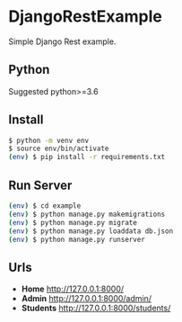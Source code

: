 # DjangoRestExample
Simple Django Rest example.

## Python

Suggested python>=3.6

## Install

```bash
$ python -m venv env
$ source env/bin/activate
(env) $ pip install -r requirements.txt
```

## Run Server

```bash
(env) $ cd example
(env) $ python manage.py makemigrations
(env) $ python manage.py migrate
(env) $ python manage.py loaddata db.json
(env) $ python manage.py runserver
```

## Urls

- **Home** http://127.0.0.1:8000/
- **Admin** http://127.0.0.1:8000/admin/
- **Students** http://127.0.0.1:8000/students/

